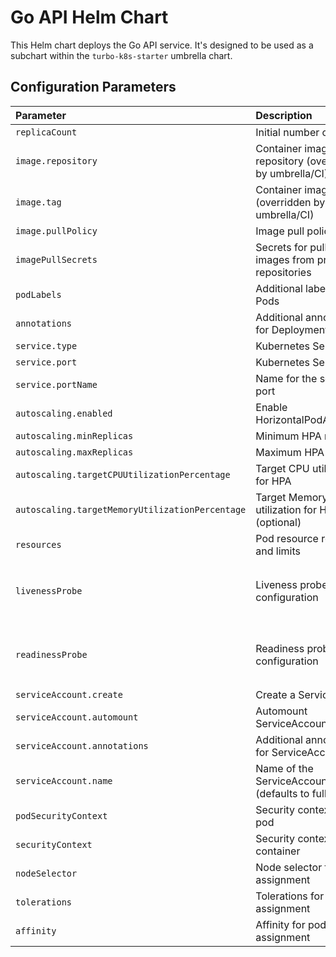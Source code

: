 # Go API Helm Chart

This Helm chart deploys the Go API service. It's designed to be used as a subchart within the `turbo-k8s-starter` umbrella chart.

## Configuration Parameters

| Parameter                                     | Description                                                                 | Default                   |
| :-------------------------------------------- | :-------------------------------------------------------------------------- | :------------------------ |
| `replicaCount`                                | Initial number of replicas                                                  | `1`                       |
| `image.repository`                            | Container image repository (overridden by umbrella/CI)                      | `go-api`                  |
| `image.tag`                                   | Container image tag (overridden by umbrella/CI)                             | `Chart.AppVersion`        |
| `image.pullPolicy`                            | Image pull policy                                                           | `IfNotPresent`            |
| `imagePullSecrets`                            | Secrets for pulling images from private repositories                        | `[]`                      |
| `podLabels`                                   | Additional labels for Pods                                                  | `{}`                      |
| `annotations`                                 | Additional annotations for Deployment                                       | `{}`                      |
| `service.type`                                | Kubernetes Service type                                                     | `ClusterIP`               |
| `service.port`                                | Kubernetes Service port                                                     | `8080`                    |
| `service.portName`                            | Name for the service port                                                   | `http`                    |
| `autoscaling.enabled`                         | Enable HorizontalPodAutoscaler                                              | `false`                   |
| `autoscaling.minReplicas`                     | Minimum HPA replicas                                                        | `1`                       |
| `autoscaling.maxReplicas`                     | Maximum HPA replicas                                                        | `10`                      |
| `autoscaling.targetCPUUtilizationPercentage`  | Target CPU utilization for HPA                                              | `80`                      |
| `autoscaling.targetMemoryUtilizationPercentage` | Target Memory utilization for HPA (optional)                              | `nil`                     |
| `resources`                                   | Pod resource requests and limits                                            | `{}`                      |
| `livenessProbe`                               | Liveness probe configuration                                                | `{httpGet: {path: /health, port: http}, initialDelaySeconds: 5, periodSeconds: 10}` |
| `readinessProbe`                              | Readiness probe configuration                                               | `{httpGet: {path: /health, port: http}, initialDelaySeconds: 5, periodSeconds: 10}` |
| `serviceAccount.create`                       | Create a ServiceAccount                                                     | `true`                    |
| `serviceAccount.automount`                    | Automount ServiceAccount token                                              | `true`                    |
| `serviceAccount.annotations`                  | Additional annotations for ServiceAccount                                   | `{}`                      |
| `serviceAccount.name`                         | Name of the ServiceAccount (defaults to fullname)                           | `""`                      |
| `podSecurityContext`                          | Security context for the pod                                                | `{}`                      |
| `securityContext`                             | Security context for the container                                          | `{}`                      |
| `nodeSelector`                                | Node selector for pod assignment                                            | `{}`                      |
| `tolerations`                                 | Tolerations for pod assignment                                              | `[]`                      |
| `affinity`                                    | Affinity for pod assignment                                                 | `{}`                      |